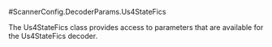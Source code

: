 #ScannerConfig.DecoderParams.Us4StateFics

The Us4StateFics class provides access to parameters that are
 available for the Us4StateFics decoder.

